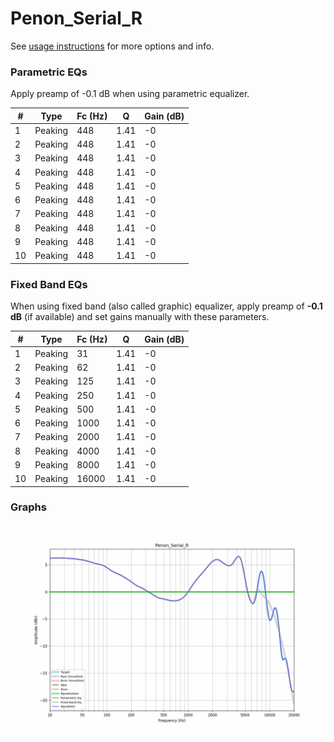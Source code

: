 # Penon_Serial_R
See [usage instructions](https://github.com/jaakkopasanen/AutoEq#usage) for more options and info.

### Parametric EQs
Apply preamp of -0.1 dB when using parametric equalizer.

|   # | Type    |   Fc (Hz) |    Q |   Gain (dB) |
|-----|---------|-----------|------|-------------|
|   1 | Peaking |       448 | 1.41 |          -0 |
|   2 | Peaking |       448 | 1.41 |          -0 |
|   3 | Peaking |       448 | 1.41 |          -0 |
|   4 | Peaking |       448 | 1.41 |          -0 |
|   5 | Peaking |       448 | 1.41 |          -0 |
|   6 | Peaking |       448 | 1.41 |          -0 |
|   7 | Peaking |       448 | 1.41 |          -0 |
|   8 | Peaking |       448 | 1.41 |          -0 |
|   9 | Peaking |       448 | 1.41 |          -0 |
|  10 | Peaking |       448 | 1.41 |          -0 |

### Fixed Band EQs
When using fixed band (also called graphic) equalizer, apply preamp of **-0.1 dB** (if available) and set gains manually with these parameters.

|   # | Type    |   Fc (Hz) |    Q |   Gain (dB) |
|-----|---------|-----------|------|-------------|
|   1 | Peaking |        31 | 1.41 |          -0 |
|   2 | Peaking |        62 | 1.41 |          -0 |
|   3 | Peaking |       125 | 1.41 |          -0 |
|   4 | Peaking |       250 | 1.41 |          -0 |
|   5 | Peaking |       500 | 1.41 |          -0 |
|   6 | Peaking |      1000 | 1.41 |          -0 |
|   7 | Peaking |      2000 | 1.41 |          -0 |
|   8 | Peaking |      4000 | 1.41 |          -0 |
|   9 | Peaking |      8000 | 1.41 |          -0 |
|  10 | Peaking |     16000 | 1.41 |          -0 |

### Graphs
![](./Penon_Serial_R.png)
